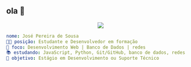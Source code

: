 ## ola 👋
<p align="center">
  <img src="https://capsule-render.vercel.app/api?type=wave&color=0:222222,100:333333&height=180&section=header&text=Bem-vindo%20ao%20meu%20GitHub!&fontSize=30&animation=fadeIn" />
</p>

```yaml
nome: José Pereira de Sousa
👨‍💻 posição: Estudante e Desenvolvedor em formação
🎯 foco: Desenvolvimento Web | Banco de Dados | redes 
📚 estudando: JavaScript, Python, Git/GitHub, banco de dados, redes
💼 objetivo: Estágio em Desenvolvimento ou Suporte Técnico
